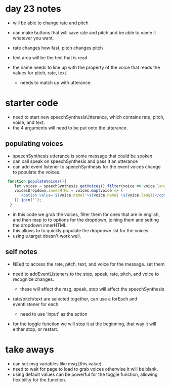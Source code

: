 # day 23 notes 
- will be able to change rate and pitch
- can make buttons that will save rate and pitch and be able to name it whatever you want.

- rate changes how fast, pitch changes pitch
- text area will be the text that is read
- the name needs to line up with the property of the voice that reads the values for pitch, rate, text.
  - needs to match up with utterance.

# starter code
- need to start new speechSynthesisUtterance, which contains rate, pitch, voice, and text.
- the 4 arguments will need to be put onto the utterance. 


## populating voices
- speechSynthesis utterance is some message that could be spoken
- can call speak on speechSynthesis and pass it an utterance
- can add event listener to speechSynthesis for the event voices change to populate the voices. 

```javascript
 function populateVoices(){
    let voices = speechSynthesis.getVoices().filter(voice => voice.lang.slice(0,2) === 'en');
    voicesDropdown.innerHTML = voices.map(voice => (
      `<option value='${voice.name}'>${voice.name} (${voice.lang})</option>`
    )).join('');
  }
```
- in this code we grab the voices, filter them for ones that are in english, and then map to to options for the dropdown, joining them and setting the dropdown innerHTML.
- this allows to to quickly populate the dropdown list for the voices.
- using e.target doesn't work well.

## self notes
- NEed to access the rate, pitch, text, and voice for the message. set them
- need to addEventListeners to the stop, speak, rate, pitch, and voice to recognize changes.
  - these will affect the msg, speak, stop will affect the speechSynthesis

- rate/pitch/text are selected together, can use a forEach and eventlistener for each
  - need to use 'input' as the action
- for the toggle function we will stop it at the beginning, that way it will either stop, or restart.


# take aways
- can set msg variables like msg.[this.value]
- need to wait for page to load to grab voices otherwise it will be blank.
- using default values can be powerful for the toggle function, allowing flexibility for the function.